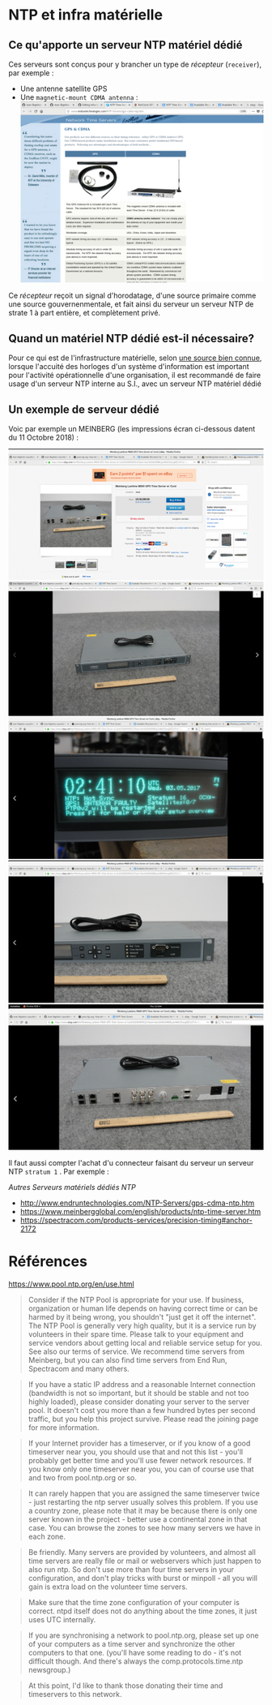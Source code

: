 # NTP et infra matérielle

## Ce qu'apporte un serveur NTP matériel dédié

Ces serveurs sont conçus pour y brancher un type de *récepteur* (`receiver`), par exemple : 
* Une antenne satellite GPS
* Une `magnetic-mount CDMA antenna` : 
![magnetic-mount CDMA antenna](https://github.com/Jean-Baptiste-Lasselle/infra-kytes-underlay/raw/master/ntp/images/serveurs-NTP-exemple-recepteurs.1.png)


Ce *récepteur* reçoit un signal d'horodatage, d'une source primaire comme une source gouvernenmentale, et fait ainsi du serveur un serveur NTP de strate 1 à part entière, et complètement privé.




## Quand un matériel NTP dédié est-il nécessaire?

Pour ce qui est de l'infrastructure matérielle, selon [une source bien connue](https://www.pool.ntp.org/en/use.html), lorsque l'accuité des horloges d'un système d'information est important pour l'activité opérationnelle d'une organisation, il est recommandé de faire usage d'un serveur NTP interne au S.I., avec un serveur NTP matériel dédié

## Un exemple de serveur dédié

Voic par exemple un MEINBERG (les impressions écran ci-dessous datent du 11 Octobre 2018) : 

![fiche ebay prix](https://github.com/Jean-Baptiste-Lasselle/infra-kytes-underlay/raw/master/ntp/images/serveurs-NTP-MEINBERG.exemple.ebay.5.png)
![face 1](https://github.com/Jean-Baptiste-Lasselle/infra-kytes-underlay/raw/master/ntp/images/serveurs-NTP-MEINBERG.exemple.ebay.1.png)
![face 2t](https://github.com/Jean-Baptiste-Lasselle/infra-kytes-underlay/raw/master/ntp/images/serveurs-NTP-MEINBERG.exemple.ebay.2.png)
![face 3](https://github.com/Jean-Baptiste-Lasselle/infra-kytes-underlay/raw/master/ntp/images/serveurs-NTP-MEINBERG.exemple.ebay.3.png)
![face 5](https://github.com/Jean-Baptiste-Lasselle/infra-kytes-underlay/raw/master/ntp/images/serveurs-NTP-MEINBERG.exemple.ebay.4.png)

Il faut aussi compter l'achat d'u connecteur faisant du serveur un serveur NTP `stratum 1` . Par exemple :



*Autres Serveurs matériels dédiés NTP*

* http://www.endruntechnologies.com/NTP-Servers/gps-cdma-ntp.htm
* https://www.meinbergglobal.com/english/products/ntp-time-server.htm
* https://spectracom.com/products-services/precision-timing#anchor-2172


# Références

https://www.pool.ntp.org/en/use.html


> Consider if the NTP Pool is appropriate for your use. If business, organization or human life depends on having correct time or can be harmed by it being wrong, you shouldn't "just get it off the internet". The NTP Pool is generally very high quality, but it is a service run by volunteers in their spare time. Please talk to your equipment and service vendors about getting local and reliable service setup for you. See also our terms of service. We recommend time servers from Meinberg, but you can also find time servers from End Run, Spectracom and many others. 

> If you have a static IP address and a reasonable Internet connection (bandwidth is not so important, but it should be stable and not too highly loaded), please consider donating your server to the server pool. It doesn't cost you more than a few hundred bytes per second traffic, but you help this project survive. Please read the joining page for more information.

> If your Internet provider has a timeserver, or if you know of a good timeserver near you, you should use that and not this list - you'll probably get better time and you'll use fewer network resources. If you know only one timeserver near you, you can of course use that and two from pool.ntp.org or so.

> It can rarely happen that you are assigned the same timeserver twice - just restarting the ntp server usually solves this problem. If you use a country zone, please note that it may be because there is only one server known in the project - better use a continental zone in that case. You can browse the zones to see how many servers we have in each zone.

> Be friendly. Many servers are provided by volunteers, and almost all time servers are really file or mail or webservers which just happen to also run ntp. So don't use more than four time servers in your configuration, and don't play tricks with burst or minpoll - all you will gain is extra load on the volunteer time servers.

> Make sure that the time zone configuration of your computer is correct. ntpd itself does not do anything about the time zones, it just uses UTC internally.

> If you are synchronising a network to pool.ntp.org, please set up one of your computers as a time server and synchronize the other computers to that one. (you'll have some reading to do - it's not difficult though. And there's always the comp.protocols.time.ntp newsgroup.)

> At this point, I'd like to thank those donating their time and timeservers to this network.
